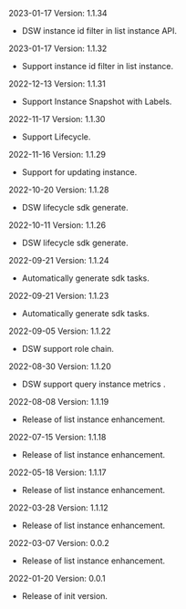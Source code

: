 2023-01-17 Version: 1.1.34
- DSW instance id filter in list instance API.

2023-01-17 Version: 1.1.32
- Support instance id filter in list instance.

2022-12-13 Version: 1.1.31
- Support Instance Snapshot with Labels.

2022-11-17 Version: 1.1.30
- Support Lifecycle.

2022-11-16 Version: 1.1.29
- Support for updating instance.

2022-10-20 Version: 1.1.28
- DSW lifecycle sdk generate.

2022-10-11 Version: 1.1.26
- DSW lifecycle sdk generate.

2022-09-21 Version: 1.1.24
- Automatically generate sdk tasks.

2022-09-21 Version: 1.1.23
- Automatically generate sdk tasks.

2022-09-05 Version: 1.1.22
- DSW support role chain.

2022-08-30 Version: 1.1.20
- DSW support query instance metrics .

2022-08-08 Version: 1.1.19
- Release of list instance enhancement.

2022-07-15 Version: 1.1.18
- Release of list instance enhancement.

2022-05-18 Version: 1.1.17
- Release of list instance enhancement.

2022-03-28 Version: 1.1.12
- Release of list instance enhancement.

2022-03-07 Version: 0.0.2
- Release of list instance enhancement.

2022-01-20 Version: 0.0.1
- Release of init version.


